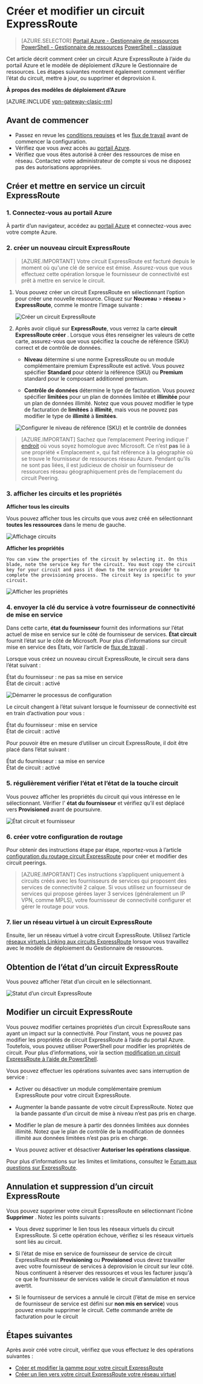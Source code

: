 <properties
   pageTitle="Créer et modifier un circuit ExpressRoute en utilisant le Gestionnaire de ressources et le portail Azure | Microsoft Azure"
   description="Cet article décrit comment créer, mettre en service, vérifiez, mettre à jour, supprimer et deprovision un circuit ExpressRoute."
   documentationCenter="na"
   services="expressroute"
   authors="cherylmc"
   manager="carmonm"
   editor=""
   tags="azure-resource-manager"/>
<tags
   ms.service="expressroute"
   ms.devlang="na"
   ms.topic="article"
   ms.tgt_pltfrm="na"
   ms.workload="infrastructure-services"
   ms.date="10/10/2016"
   ms.author="cherylmc"/>

# <a name="create-and-modify-an-expressroute-circuit"></a>Créer et modifier un circuit ExpressRoute

> [AZURE.SELECTOR]
[Portail Azure - Gestionnaire de ressources](expressroute-howto-circuit-portal-resource-manager.md)
[PowerShell - Gestionnaire de ressources](expressroute-howto-circuit-arm.md)
[PowerShell - classique](expressroute-howto-circuit-classic.md)

Cet article décrit comment créer un circuit Azure ExpressRoute à l’aide du portail Azure et le modèle de déploiement d’Azure le Gestionnaire de ressources. Les étapes suivantes montrent également comment vérifier l’état du circuit, mettre à jour, ou supprimer et deprovision il.

**À propos des modèles de déploiement d’Azure**

[AZURE.INCLUDE [vpn-gateway-clasic-rm](../../includes/vpn-gateway-classic-rm-include.md)] 


## <a name="before-you-begin"></a>Avant de commencer


- Passez en revue les [conditions requises](expressroute-prerequisites.md) et les [flux de travail](expressroute-workflows.md) avant de commencer la configuration.
- Vérifiez que vous avez accès au [portail Azure](https://portal.azure.com).
- Vérifiez que vous êtes autorisé à créer des ressources de mise en réseau. Contactez votre administrateur de compte si vous ne disposez pas des autorisations appropriées.

## <a name="create-and-provision-an-expressroute-circuit"></a>Créer et mettre en service un circuit ExpressRoute

### <a name="1-sign-in-to-the-azure-portal"></a>1. Connectez-vous au portail Azure

À partir d’un navigateur, accédez au [portail Azure](http://portal.azure.com) et connectez-vous avec votre compte Azure.

### <a name="2-create-a-new-expressroute-circuit"></a>2. créer un nouveau circuit ExpressRoute

>[AZURE.IMPORTANT] Votre circuit ExpressRoute est facturé depuis le moment où qu'une clé de service est émise. Assurez-vous que vous effectuez cette opération lorsque le fournisseur de connectivité est prêt à mettre en service le circuit.

1. Vous pouvez créer un circuit ExpressRoute en sélectionnant l’option pour créer une nouvelle ressource. Cliquez sur **Nouveau** > **réseau** > **ExpressRoute**, comme le montre l’image suivante :

    ![Créer un circuit ExpressRoute](./media/expressroute-howto-circuit-portal-resource-manager/createcircuit1.png)

2. Après avoir cliqué sur **ExpressRoute**, vous verrez la carte **circuit ExpressRoute créer** . Lorsque vous êtes renseigner les valeurs de cette carte, assurez-vous que vous spécifiez la couche de référence (SKU) correct et de contrôle de données.

    - **Niveau** détermine si une norme ExpressRoute ou un module complémentaire premium ExpressRoute est activé. Vous pouvez spécifier **Standard** pour obtenir la référence (SKU) ou **Premium** standard pour le composant additionnel premium.

    - **Contrôle de données** détermine le type de facturation. Vous pouvez spécifier **limitées** pour un plan de données limitée et **illimitée** pour un plan de données illimité. Notez que vous pouvez modifier le type de facturation de **limitées** à **illimité**, mais vous ne pouvez pas modifier le type de **illimité** à **limitées**.

    ![Configurer le niveau de référence (SKU) et le contrôle de données](./media/expressroute-howto-circuit-portal-resource-manager/createcircuit2.png)

>[AZURE.IMPORTANT] Sachez que l’emplacement Peering indique l' [endroit](expressroute-locations.md) où vous soyez homologue avec Microsoft. Ce n’est **pas** lié à une propriété « Emplacement », qui fait référence à la géographie où se trouve le fournisseur de ressources réseau Azure. Pendant qu’ils ne sont pas liées, il est judicieux de choisir un fournisseur de ressources réseau géographiquement près de l’emplacement du circuit Peering. 

### <a name="3-view-the-circuits-and-properties"></a>3. afficher les circuits et les propriétés

**Afficher tous les circuits**

Vous pouvez afficher tous les circuits que vous avez créé en sélectionnant **toutes les ressources** dans le menu de gauche.
    
![Affichage circuits](./media/expressroute-howto-circuit-portal-resource-manager/listresource.png)

**Afficher les propriétés**

    You can view the properties of the circuit by selecting it. On this blade, note the service key for the circuit. You must copy the circuit key for your circuit and pass it down to the service provider to complete the provisioning process. The circuit key is specific to your circuit.

![Afficher les propriétés](./media/expressroute-howto-circuit-portal-resource-manager/listproperties1.png)


### <a name="4-send-the-service-key-to-your-connectivity-provider-for-provisioning"></a>4. envoyer la clé du service à votre fournisseur de connectivité de mise en service

Dans cette carte, **état du fournisseur** fournit des informations sur l’état actuel de mise en service sur le côté de fournisseur de services. **État circuit** fournit l’état sur le côté de Microsoft. Pour plus d’informations sur circuit mise en service des États, voir l’article de [flux de travail](expressroute-workflows.md#expressroute-circuit-provisioning-states) .

Lorsque vous créez un nouveau circuit ExpressRoute, le circuit sera dans l’état suivant :

État du fournisseur : ne pas sa mise en service<BR>
État de circuit : activé

![Démarrer le processus de configuration](./media/expressroute-howto-circuit-portal-resource-manager/viewstatus.png)

Le circuit changent à l’état suivant lorsque le fournisseur de connectivité est en train d’activation pour vous :

État du fournisseur : mise en service<BR>
État de circuit : activé

Pour pouvoir être en mesure d’utiliser un circuit ExpressRoute, il doit être placé dans l’état suivant :

État du fournisseur : sa mise en service<BR>
État de circuit : activé


### <a name="5-periodically-check-the-status-and-the-state-of-the-circuit-key"></a>5. régulièrement vérifier l’état et l’état de la touche circuit

Vous pouvez afficher les propriétés du circuit qui vous intéresse en le sélectionnant. Vérifier l' **état du fournisseur** et vérifiez qu’il est déplacé vers **Provisioned** avant de poursuivre.


![État circuit et fournisseur](./media/expressroute-howto-circuit-portal-resource-manager/viewstatusprovisioned.png)


### <a name="6-create-your-routing-configuration"></a>6. créer votre configuration de routage

Pour obtenir des instructions étape par étape, reportez-vous à l’article [configuration du routage circuit ExpressRoute](expressroute-howto-routing-portal-resource-manager.md) pour créer et modifier des circuit peerings.

>[AZURE.IMPORTANT] Ces instructions s’appliquent uniquement à circuits créés avec les fournisseurs de services qui proposent des services de connectivité 2 calque. Si vous utilisez un fournisseur de services qui propose gérées layer 3 services (généralement un IP VPN, comme MPLS), votre fournisseur de connectivité configurer et gérer le routage pour vous.

### <a name="7-link-a-virtual-network-to-an-expressroute-circuit"></a>7. lier un réseau virtuel à un circuit ExpressRoute

Ensuite, lier un réseau virtuel à votre circuit ExpressRoute. Utilisez l’article [réseaux virtuels Linking aux circuits ExpressRoute](expressroute-howto-linkvnet-arm.md) lorsque vous travaillez avec le modèle de déploiement du Gestionnaire de ressources.

## <a name="getting-the-status-of-an-expressroute-circuit"></a>Obtention de l’état d’un circuit ExpressRoute

Vous pouvez afficher l’état d’un circuit en le sélectionnant. 

![Statut d’un circuit ExpressRoute](./media/expressroute-howto-circuit-portal-resource-manager/listproperties1.png)


## <a name="modifying-an-expressroute-circuit"></a>Modifier un circuit ExpressRoute

Vous pouvez modifier certaines propriétés d’un circuit ExpressRoute sans ayant un impact sur la connectivité. Pour l’instant, vous ne pouvez pas modifier les propriétés de circuit ExpressRoute à l’aide du portail Azure. Toutefois, vous pouvez utiliser PowerShell pour modifier les propriétés de circuit. Pour plus d’informations, voir la section [modification un circuit ExpressRoute à l’aide de PowerShell](expressroute-howto-circuit-arm.md#modify).

Vous pouvez effectuer les opérations suivantes avec sans interruption de service :

- Activer ou désactiver un module complémentaire premium ExpressRoute pour votre circuit ExpressRoute.

- Augmenter la bande passante de votre circuit ExpressRoute. Notez que la bande passante d’un circuit de mise à niveau n’est pas pris en charge. 

- Modifier le plan de mesure à partir des données limitées aux données illimité. Notez que le plan de contrôle de la modification de données illimité aux données limitées n’est pas pris en charge.

-  Vous pouvez activer et désactiver **Autoriser les opérations classique**.

Pour plus d’informations sur les limites et limitations, consultez le [Forum aux questions sur ExpressRoute](expressroute-faqs.md).


## <a name="deprovisioning-and-deleting-an-expressroute-circuit"></a>Annulation et suppression d’un circuit ExpressRoute

Vous pouvez supprimer votre circuit ExpressRoute en sélectionnant l’icône **Supprimer** . Notez les points suivants :

- Vous devez supprimer le lien tous les réseaux virtuels du circuit ExpressRoute. Si cette opération échoue, vérifiez si les réseaux virtuels sont liés au circuit.

- Si l’état de mise en service de fournisseur de service de circuit ExpressRoute est **Provisioning** ou **Provisioned** vous devez travailler avec votre fournisseur de services à deprovision le circuit sur leur côté. Nous continuent à réserver des ressources et vous les facturer jusqu'à ce que le fournisseur de services valide le circuit d’annulation et nous avertit.

- Si le fournisseur de services a annulé le circuit (l’état de mise en service de fournisseur de service est défini sur **non mis en service**) vous pouvez ensuite supprimer le circuit. Cette commande arrête de facturation pour le circuit

## <a name="next-steps"></a>Étapes suivantes

Après avoir créé votre circuit, vérifiez que vous effectuez le des opérations suivantes :

- [Créer et modifier la gamme pour votre circuit ExpressRoute](expressroute-howto-routing-portal-resource-manager.md)
- [Créer un lien vers votre circuit ExpressRoute votre réseau virtuel](expressroute-howto-linkvnet-arm.md)
